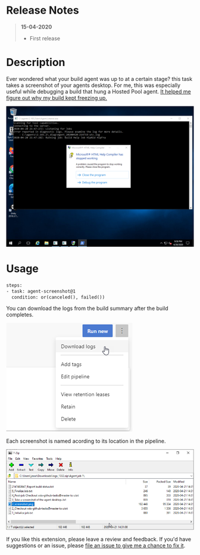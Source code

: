 # Release Notes
> **15-04-2020**
> - First release

# Description

Ever wondered what your build agent was up to at a certain stage? this task takes a screenshot of your agents desktop. For me, this was especially useful while debugging a build that hung a Hosted Pool agent. [It helped me figure out why my build kept freezing up.](https://jessehouwing.net/what-to-do-when-your-build-hangs-on-the-hosted-pool/)

![Agent desktop](https://raw.githubusercontent.com/jessehouwing/azure-pipelines-agent-screenshot/master/extension/images/Screenshots/1st-screenshot.png?raw=true)

# Usage

```
steps:
- task: agent-screenshot@1
  condition: or(canceled(), failed())
```

You can download the logs from the build summary after the build completes.

![download logs](https://raw.githubusercontent.com/jessehouwing/azure-pipelines-agent-screenshot/master/extension/images/Screenshots/download-logs.png?raw=true)

Each screenshot is named acording to its location in the pipeline.

![screenshot in zip](https://raw.githubusercontent.com/jessehouwing/azure-pipelines-agent-screenshot/master/extension/images/Screenshots/screenshot-in-logs.png?raw=true)

If you like this extension, please leave a review and feedback. If you'd have suggestions or an issue, please [file an issue to give me a chance to fix it](https://github.com/jessehouwing/jessehouwing/azure-pipelines-agent-screenshot/issues).
